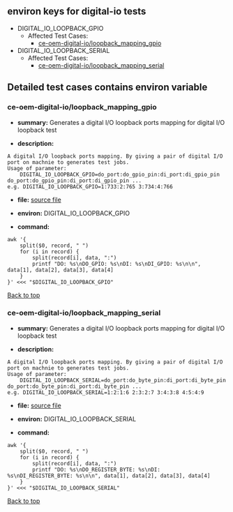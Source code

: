 
## <a id='top'>environ keys for digital-io tests</a>

- DIGITAL_IO_LOOPBACK_GPIO
    - Affected Test Cases:
        - [ce-oem-digital-io/loopback_mapping_gpio](#ce-oem-digital-io/loopback_mapping_gpio)
- DIGITAL_IO_LOOPBACK_SERIAL
    - Affected Test Cases:
        - [ce-oem-digital-io/loopback_mapping_serial](#ce-oem-digital-io/loopback_mapping_serial)

## Detailed test cases contains environ variable
### <a id='ce-oem-digital-io/loopback_mapping_gpio'>ce-oem-digital-io/loopback_mapping_gpio</a>
- **summary:**
Generates a digital I/O loopback ports mapping for digital I/O loopback test

- **description:**
```
A digital I/O loopback ports mapping. By giving a pair of digital I/O port on machnie to generates test jobs.
Usage of parameter:
    DIGITAL_IO_LOOPBACK_GPIO=do_port:do_gpio_pin:di_port:di_gpio_pin do_port:do_gpio_pin:di_port:di_gpio_pin ...
e.g. DIGITAL_IO_LOOPBACK_GPIO=1:733:2:765 3:734:4:766
```

- **file:**
[source file](jobs.pxu#L1)

- **environ:**
DIGITAL_IO_LOOPBACK_GPIO

- **command:**
```
awk '{
    split($0, record, " ")
    for (i in record) {
        split(record[i], data, ":")
        printf "DO: %s\nDO_GPIO: %s\nDI: %s\nDI_GPIO: %s\n\n", data[1], data[2], data[3], data[4]
    }
}' <<< "$DIGITAL_IO_LOOPBACK_GPIO"
```
[Back to top](#top)

### <a id='ce-oem-digital-io/loopback_mapping_serial'>ce-oem-digital-io/loopback_mapping_serial</a>
- **summary:**
Generates a digital I/O loopback ports mapping for digital I/O loopback test

- **description:**
```
A digital I/O loopback ports mapping. By giving a pair of digital I/O port on machnie to generates test jobs.
Usage of parameter:
    DIGITAL_IO_LOOPBACK_SERIAL=do_port:do_byte_pin:di_port:di_byte_pin do_port:do_byte_pin:di_port:di_byte_pin ...
e.g. DIGITAL_IO_LOOPBACK_SERIAL=1:2:1:6 2:3:2:7 3:4:3:8 4:5:4:9
```

- **file:**
[source file](jobs.pxu#L41)

- **environ:**
DIGITAL_IO_LOOPBACK_SERIAL

- **command:**
```
awk '{
    split($0, record, " ")
    for (i in record) {
        split(record[i], data, ":")
        printf "DO: %s\nDO_REGISTER_BYTE: %s\nDI: %s\nDI_REGISTER_BYTE: %s\n\n", data[1], data[2], data[3], data[4]
    }
}' <<< "$DIGITAL_IO_LOOPBACK_SERIAL"
```
[Back to top](#top)
